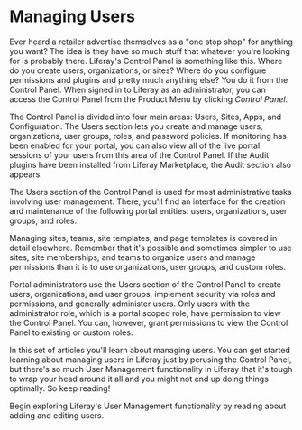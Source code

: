 # Managing Users

Ever heard a  retailer advertise themselves as a "one stop shop" for anything
you want? The idea is they have so much stuff that whatever you're looking for
is probably there. Liferay's Control Panel is something like this. Where do you
create users, organizations, or sites? Where do you configure permissions and
plugins and pretty much anything else? You do it from the Control Panel. When
signed in to Liferay as an administrator, you can access the Control Panel from
the Product Menu by clicking *Control Panel*.

<!-- REPLACE [Figure 1: Administrators can access the Control Panel from the Product
Menu.](../../images/usrmgmt-control-panel.png) -->

The Control Panel is divided into four main areas: Users, Sites, Apps,
and Configuration. The Users section lets you create and manage users,
organizations, user groups, roles, and password policies. If monitoring has been
enabled for your portal, you can also view all of the live portal sessions of
your users from this area of the Control Panel. If the Audit plugins have been
installed from Liferay Marketplace, the Audit section also appears.

The Users section of the Control Panel is used for most administrative tasks
involving user management. There, you'll find an interface for the creation and
maintenance of the following portal entities: users, organizations, user groups,
and roles. 

Managing sites, teams, site templates, and page templates is covered in detail
elsewhere. Remember that it's possible and sometimes simpler to use sites, site
memberships, and teams to organize users and manage permissions than it is to
use organizations, user groups, and custom roles.

Portal administrators use the Users section of the Control Panel to create
users, organizations, and user groups, implement security via roles and
permissions, and generally administer users. Only users with the administrator
role, which is a portal scoped role, have permission to view the Control Panel.
You can, however, grant permissions to view the Control Panel to existing or
custom roles.

In this set of articles you'll learn about managing users. You can get started
learning about managing users in Liferay just by perusing the Control Panel, but
there's so much User Management functionality in Liferay that it's tough to wrap
your head around it all and you might not end up doing things optimally. So keep
reading!

<!-- REPLACE [Figure 2: The Users section of the Control Panel. This screenshot shows a portal that doesn't have the EE Audit plugin installed.](../../images/usrmgmt-users.png) -->

Begin exploring Liferay's User Management functionality by reading about
adding and editing users. 

<!-- Perhaps make a table showing similarities and differences between the
parallel sites vs. portal-wide user functionality
-->
